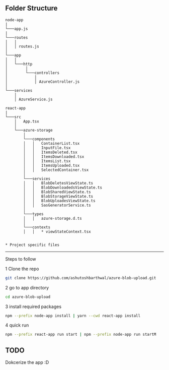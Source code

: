 ## Folder Structure

```
node-app
|
└───app.js
|
└───routes
│   │ 
│   │ routes.js
│
└───app
│   │
│   └───http
│        │   
│        └───controllers
│            │ 
│            │ AzureController.js
│
└───services
    │ 
    │ AzureService.js

react-app
|
└───src
    │   App.tsx
    │
    └───azure-storage
        │
        └───components
        │   │   ContainerList.tsx
        │   │   InputFile.tsx
        │   │   ItemsDeleted.tsx
        │   │   ItemsDownloaded.tsx
        │   │   ItemsList.tsx
        │   │   ItemsUploaded.tsx
        │   │   SelectedContainer.tsx
        │
        └───services
        │   │   BlobDeletesViewState.ts
        │   │   BlobDownloadedsViewState.ts
        │   │   BlobSharedViewState.ts
        │   │   BlobStorageViewState.ts
        │   │   BlobUploadesViewState.ts
        │   │   SasGeneratorService.ts
        │
        └───types
        │   │   azure-storage.d.ts
        │
        └───contexts
        │   │   * viewStateContext.tsx


* Project specific files
```

---

Steps to follow 

1 Clone the repo 

````sh
git clone https://github.com/ashutoshbarthwal/azure-blob-upload.git
````

2 go to app directory

````sh
cd azure-blob-upload
````

3 install required packages

````sh
npm --prefix node-app install | yarn --cwd react-app install
````

4 quick run 

````sh 
npm --prefix react-app run start | npm --prefix node-app run startM
````

## TODO 

Dokcerize the app :D
